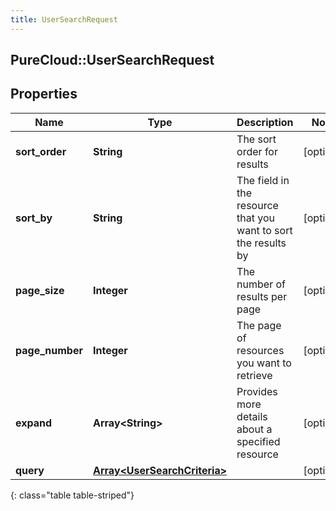 ```yaml
---
title: UserSearchRequest
---
```

## PureCloud::UserSearchRequest

## Properties

|Name | Type | Description | Notes|
|------------ | ------------- | ------------- | -------------|
| **sort_order** | **String** | The sort order for results | [optional] |
| **sort_by** | **String** | The field in the resource that you want to sort the results by | [optional] |
| **page_size** | **Integer** | The number of results per page | [optional] |
| **page_number** | **Integer** | The page of resources you want to retrieve | [optional] |
| **expand** | **Array&lt;String&gt;** | Provides more details about a specified resource | [optional] |
| **query** | [**Array&lt;UserSearchCriteria&gt;**](UserSearchCriteria.html) |  | [optional] |
{: class="table table-striped"}


